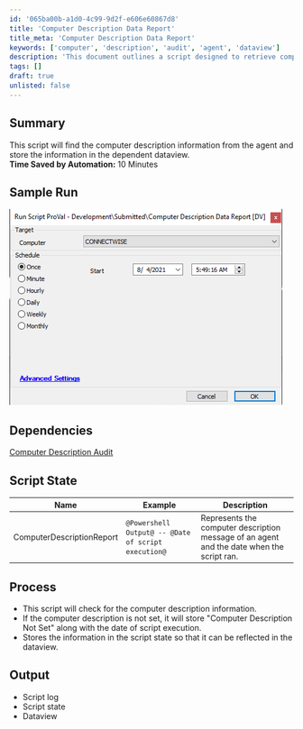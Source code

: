 ```yaml
---
id: '065ba00b-a1d0-4c99-9d2f-e606e60867d8'
title: 'Computer Description Data Report'
title_meta: 'Computer Description Data Report'
keywords: ['computer', 'description', 'audit', 'agent', 'dataview']
description: 'This document outlines a script designed to retrieve computer description information from agents and store it in a dependent dataview. The script enhances efficiency by saving approximately 10 minutes of manual effort. It includes sample output, dependencies, and detailed processing steps.'
tags: []
draft: true
unlisted: false
---
```


## Summary

This script will find the computer description information from the agent and store the information in the dependent dataview.  
**Time Saved by Automation:** 10 Minutes

## Sample Run

![Sample Run](../../static/img/Computer-Description-Data-Report/image_1.png)

## Dependencies

[Computer Description Audit](<./Computer Description Audit.md>)

## Script State

| Name                     | Example                                     | Description                                                             |
|--------------------------|---------------------------------------------|-------------------------------------------------------------------------|
| ComputerDescriptionReport | `@Powershell Output@ -- @Date of script execution@` | Represents the computer description message of an agent and the date when the script ran. |

## Process

- This script will check for the computer description information.
- If the computer description is not set, it will store "Computer Description Not Set" along with the date of script execution.
- Stores the information in the script state so that it can be reflected in the dataview.

## Output

- Script log
- Script state
- Dataview



